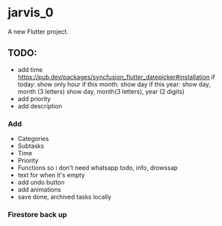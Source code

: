# jarvis_0

A new Flutter project.

## TODO: 
- add time
https://pub.dev/packages/syncfusion_flutter_datepicker#installation
    if today: show only hour
    if this month: show day
    if this year: show day, month (3 letters)
    show day, month(3 letters), year (2 digits)
- add priority
- add description
### Add
- Categories
- Subtasks
- Time
- Priority
- Functions so i don't need whatsapp todo, info, drowssap
- text for when it's empty
- add undo button
- add animations
- save done, archived tasks locally
### Firestore back up
